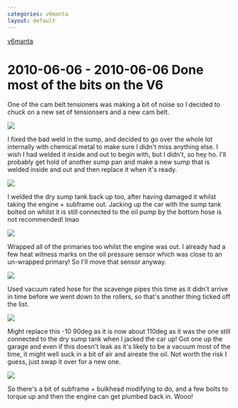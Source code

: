 ```yaml
---
categories: v6manta
layout: default
---
```


[v6manta](/v6manta)

# 2010-06-06 - 2010-06-06 Done most of the bits on the V6
One of the cam belt tensioners was making a bit of noise so I decided to chuck on a new set of tensionsers and a new cam belt.

 ![](/img/v6manta/manta0333.jpg) 

I fixed the bad weld in the sump, and decided to go over the whole lot internally with chemical metal to make sure I didn't miss anything else. I wish I had welded it inside and out to begin with, but I didn't, so hey ho. I'll probably get hold of another sump pan and make a new sump that is welded inside and out and then replace it when it's ready.

 ![](/img/v6manta/manta0334.jpg) 

I welded the dry sump tank back up too, after having damaged it whilst taking the engine + subframe out. Jacking up the car with the sump tank bolted on whilst it is still connected to the oil pump by the bottom hose is not recommended! lmao

 ![](/img/v6manta/manta0335.jpg) 

Wrapped all of the primaries too whilst the engine was out. I already had a few heat witness marks on the oil pressure sensor which was close to an un-wrapped primary! So I'll move that sensor anyway.

 ![](/img/v6manta/manta0336.jpg) 

Used vacuum rated hose for the scavenge pipes this time as it didn't arrive in time before we went down to the rollers, so that's another thing ticked off the list.

 ![](/img/v6manta/manta0337.jpg) 

Might replace this -10 90deg as it is now about 110deg as it was the one still connected to the dry sump tank when I jacked the car up! Got one up the garage and even if this doesn't leak as it's likely to be a vacuum most of the time, it might well suck in a bit of air and aireate the oil. Not worth the risk I guess, just swap it over for a new one.

 ![](/img/v6manta/manta0338.jpg) 

So there's a bit of subframe + bulkhead modifying to do, and a few bolts to torque up and then the engine can get plumbed back in. Wooo!

 